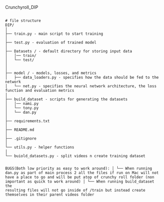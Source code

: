 Crunchyroll_DIP

<code>
# file structure
DIP/
│
├── train.py - main script to start training
│
├── test.py - evaluation of trained model
│
├── Datasets / - default directory for storing input data
│   │── train/
│   └── test/
│
│
├── model / - models, losses, and metrics
│   ├── data_loaders.py - specifies how the data should be fed to the network
│   └── net.py - specifies the neural network architecture, the loss function and evaluation metrics
│
├── build_dataset - scripts for generating the datasets
│   │── nami.py
│   └── tony.py
│   └── dan.py
│
├── requirements.txt
│
├── README.md
│
├── .gitignore
│
└── utils.py - helper functions
│
└── buiold_datasets.py - split videos n create training dataset

BUGS(Both low priority as easy to work around):
│
└── When running dan.py as part of main process 2 all the files if run on Mac will not have     a place to go and will be put atop of crunchy roll folder (non important as quick to        work around)
│
└── When running build_dataset the resulting files will not go inside of /train but instead     create themselves in their parent videos folder

</code>
